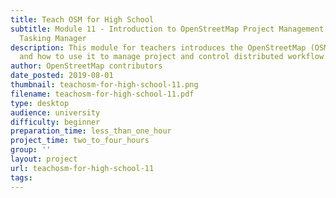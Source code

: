 ```yaml
---
title: Teach OSM for High School
subtitle: Module 11 - Introduction to OpenStreetMap Project Management with the OSM
  Tasking Manager
description: This module for teachers introduces the OpenStreetMap (OSM) tasking manager
  and how to use it to manage project and control distributed workflow.
author: OpenStreetMap contributors
date_posted: 2019-08-01
thumbnail: teachosm-for-high-school-11.png
filename: teachosm-for-high-school-11.pdf
type: desktop
audience: university
difficulty: beginner
preparation_time: less_than_one_hour
project_time: two_to_four_hours
group: ''
layout: project
url: teachosm-for-high-school-11
tags:
---
```


